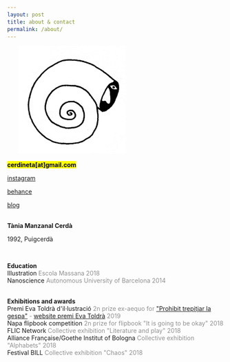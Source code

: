 ```yaml
---
layout: post
title: about & contact
permalink: /about/
---
```



<div class="row">


<div class="column-33">


  <img src="/images/AVATAR.gif" alt="drawing" width="250" style="padding: 0 25px"><br>


<mark><b>cerdineta[at]gmail.com</b></mark><br>

<a target="_blank" rel="noopener noreferrer"  href="https://instagram.com/{{ site.instagram_username }}" >instagram</a><br>

  <a target="_blank" rel="noopener noreferrer"  href="https://behance.net/{{ site.behance_username }}" >behance</a><br>

  <a href="{{ site.baseurl }}/blog/">blog</a><br><br>




</div>

<div class="column-75">

<p align="left">

<b>Tània Manzanal Cerdà</b> <br>

1992, Puigcerdà <br>

 <br>


<b>Education</b><br>
Illustration <font color="#919090">Escola Massana 2018</font><br>
Nanoscience <font color="#919090">Autonomous University of Barcelona 2014</font><br><br>

<b>Exhibitions and awards</b><br>
Premi Eva Toldrà d'il·lustració <font color="#919090">2n prize ex-aequo for <a href="https://cerdineta.github.io/2015/10/18/projecteprohibit/" >"Prohibit trepitjar la gespa"</a> - <a href="http://evatoldra.cat/tania-manzanal/">website premi Eva Toldrà</a> 2019</font> <br>
Napa flipbook competition <font color="#919090">2n prize for flipbook "It is going to be okay" 2018</font><br>
FLIC Network <font color="#919090">Collective exhibition "Literature and play" 2018</font><br>
Alliance Française/Goethe Institut of Bologna <font color="#919090">Collective exhibition "Alphabets" 2018</font><br>
Festival BILL <font color="#919090">Collective exhibition "Chaos" 2018</font><br><br>

</p>
</div>
</div>
